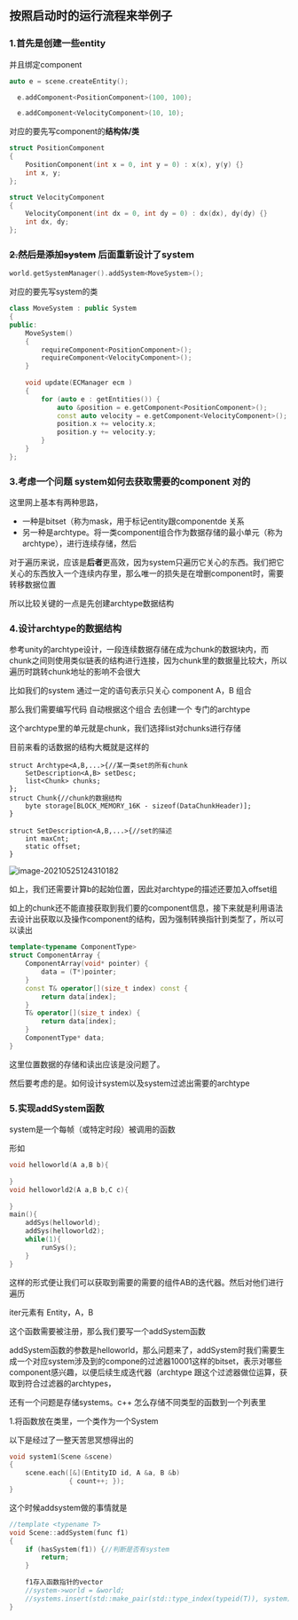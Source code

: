 ## 按照启动时的运行流程来举例子

### 1.首先是创建一些entity

并且绑定component

```c++
auto e = scene.createEntity();

  e.addComponent<PositionComponent>(100, 100);

  e.addComponent<VelocityComponent>(10, 10);
```

对应的要先写component的**结构体/类**

```c++
struct PositionComponent
{
    PositionComponent(int x = 0, int y = 0) : x(x), y(y) {}
    int x, y;
};

struct VelocityComponent
{
    VelocityComponent(int dx = 0, int dy = 0) : dx(dx), dy(dy) {}
    int dx, dy;
};
```

### ~~2.然后是添加system~~ 后面重新设计了system

```c++
world.getSystemManager().addSystem<MoveSystem>();
```

对应的要先写system的类

```c++
class MoveSystem : public System
{
public:
    MoveSystem()
    {
        requireComponent<PositionComponent>();
        requireComponent<VelocityComponent>(); 
    }
	
    void update(ECManager ecm )
    {
        for (auto e : getEntities()) {
            auto &position = e.getComponent<PositionComponent>();
            const auto velocity = e.getComponent<VelocityComponent>();
            position.x += velocity.x;
            position.y += velocity.y;
        }
    }
};

```

### 3.考虑一个问题 system如何去获取需要的component 对的

这里网上基本有两种思路，

- 一种是bitset（称为mask，用于标记entity跟componentde 关系
- 另一种是archtype。将一类component组合作为数据存储的最小单元（称为archtype），进行连续存储，然后

对于遍历来说，应该是**后者**更高效，因为system只遍历它关心的东西。我们把它关心的东西放入一个连续内存里，那么唯一的损失是在增删component时，需要转移数据位置

 所以比较关键的一点是先创建archtype数据结构

### 4.设计archtype的数据结构

参考unity的archtype设计，一段连续数据存储在成为chunk的数据块内，而chunk之间则使用类似链表的结构进行连接，因为chunk里的数据量比较大，所以遍历时跳转chunk地址的影响不会很大

比如我们的system 通过一定的语句表示只关心 component A，B 组合

那么我们需要编写代码 自动根据这个组合 去创建一个 专门的archtype 

这个archtype里的单元就是chunk，我们选择list对chunks进行存储

目前来看的话数据的结构大概就是这样的

```
struct Archtype<A,B,...>{//某一类set的所有chunk
	SetDescription<A,B> setDesc;
	list<Chunk> chunks;
};
struct Chunk{//chunk的数据结构
	byte storage[BLOCK_MEMORY_16K - sizeof(DataChunkHeader)];
}

struct SetDescription<A,B,...>{//set的描述
	int maxCnt;
	static offset;
}
```

![image-20210525124310182](https://hanbaoaaa.xyz/tuchuang/images/2021/05/25/image-20210525124310182.png)

如上，我们还需要计算b的起始位置，因此对archtype的描述还要加入offset组



如上的chunk还不能直接获取到我们要的component信息，接下来就是利用语法去设计出获取以及操作component的结构，因为强制转换指针到类型了，所以可以读出

```c++
template<typename ComponentType>
struct ComponentArray {
    ComponentArray(void* pointer) {
        data = (T*)pointer;
    }
    const T& operator[](size_t index) const {
        return data[index];
    }
    T& operator[](size_t index) {
        return data[index];
    }
    ComponentType* data;
}
```

这里位置数据的存储和读出应该是没问题了。

然后要考虑的是。如何设计system以及system过滤出需要的archtype

### 5.实现addSystem函数

system是一个每帧（或特定时段）被调用的函数

形如

```c++
void helloworld(A a,B b){
    
}
void helloworld2(A a,B b,C c){
    
}
main(){
    addSys(helloworld);
	addSys(helloworld2);
    while(1){
        runSys();
    }
}

```

这样的形式便让我们可以获取到需要的需要的组件AB的迭代器。然后对他们进行遍历

iter元素有 Entity，A，B



这个函数需要被注册，那么我们要写一个addSystem函数

addSystem函数的参数是helloworld，那么问题来了，addSystem时我们需要生成一个对应system涉及到的compone的过滤器10001这样的bitset，表示对哪些component感兴趣，以便后续生成迭代器（archtype 跟这个过滤器做位运算，获取到符合过滤器的archtypes，



还有一个问题是存储systems。c++ 怎么存储不同类型的函数到一个列表里

1.将函数放在类里，一个类作为一个System

以下是经过了一整天苦思冥想得出的

```c++
void system1(Scene &scene)
{
    scene.each([&](EntityID id, A &a, B &b)
               { count++; });
}

```

这个时候addsystem做的事情就是 

```c++
//template <typename T>
void Scene::addSystem(func f1)
{
    if (hasSystem(f1)) {//判断是否有system 
        return;
    }
	
    f1存入函数指针的vector
    //system->world = &world;
    //systems.insert(std::make_pair(std::type_index(typeid(T)), system));
}


```

